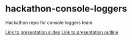 # hackathon-console-loggers
Hackathon repo for console loggers team

[Link to presentation slides](https://docs.google.com/presentation/d/1Tvho_1a1YbG6_GSWS7evoumRGaSAMjvN_JlieombJcE/edit?usp=sharing)
[Link to presentation outline](https://docs.google.com/document/d/1u9ZhQNNDp9qtaSd7G2wVxh5yGUKLRztSYRP8zqzavME/edit?usp=sharing)
